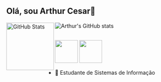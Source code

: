 ## Olá, sou Arthur Cesar👋

![Arthur's GitHub stats](https://github-readme-stats.vercel.app/api?username=ArthurCesar-bit&hide=contribs,prs_icons=true&theme=dark) 
<img 
      align="left" 
      alt="GitHub Stats" 
      height="125" 
      src="https://github-readme-stats.vercel.app/api/top-langs/?username=ArthurCesar-bit&theme=dark&layout=compact&custom_title=Tecnologias" 
  />
##
##

<img src="https://cdn.jsdelivr.net/gh/devicons/devicon@latest/icons/python/python-original.svg" height="60" width="60"/> <img src="https://cdn.jsdelivr.net/gh/devicons/devicon@latest/icons/java/java-original.svg" height="60" width="60"/>

- 🔭 Estudante de Sistemas de Informação
